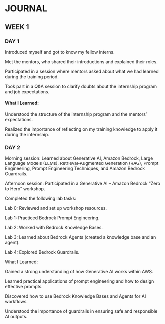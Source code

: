 # JOURNAL

## WEEK 1
### DAY 1

Introduced myself and got to know my fellow interns.

Met the mentors, who shared their introductions and explained their roles.

Participated in a session where mentors asked about what we had learned during the training period.

Took part in a Q&A session to clarify doubts about the internship program and job expectations.

#### What I Learned:

Understood the structure of the internship program and the mentors’ expectations.

Realized the importance of reflecting on my training knowledge to apply it during the internship.

### DAY 2

Morning session: Learned about Generative AI, Amazon Bedrock, Large Language Models (LLMs), Retrieval-Augmented Generation (RAG), Prompt Engineering, Prompt Engineering Techniques, and Amazon Bedrock Guardrails.

Afternoon session: Participated in a Generative AI – Amazon Bedrock “Zero to Hero” workshop.

Completed the following lab tasks:

Lab 0: Reviewed and set up workshop resources.

Lab 1: Practiced Bedrock Prompt Engineering.

Lab 2: Worked with Bedrock Knowledge Bases.

Lab 3: Learned about Bedrock Agents (created a knowledge base and an agent).

Lab 4: Explored Bedrock Guardrails.

What I Learned:

Gained a strong understanding of how Generative AI works within AWS.

Learned practical applications of prompt engineering and how to design effective prompts.

Discovered how to use Bedrock Knowledge Bases and Agents for AI workflows.

Understood the importance of guardrails in ensuring safe and responsible AI outputs.
